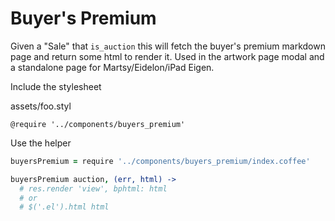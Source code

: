 # Buyer's Premium

Given a "Sale" that `is_auction` this will fetch the buyer's premium markdown page and return some html to render it. Used in the artwork page modal and a standalone page for Martsy/Eidelon/iPad Eigen.

Include the stylesheet

assets/foo.styl
````
@require '../components/buyers_premium'
````

Use the helper
````coffeescript
buyersPremium = require '../components/buyers_premium/index.coffee'

buyersPremium auction, (err, html) ->
  # res.render 'view', bphtml: html
  # or
  # $('.el').html html
````